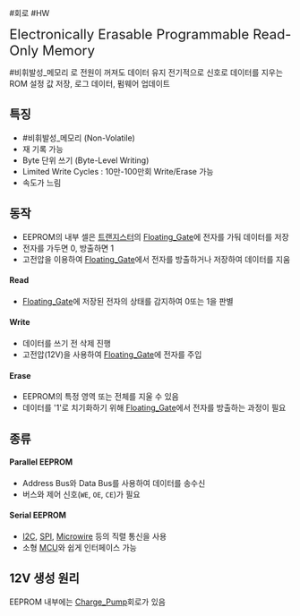 #회로 #HW

<span style="font-size: 24px;">Electronically Erasable Programmable Read-Only Memory</span>

#비휘발성_메모리 로 전원이 꺼져도 데이터 유지
전기적으로 신호로 데이터를 지우는 ROM
설정 값 저장, 로그 데이터, 펌웨어 업데이트

## 특징
- #비휘발성_메모리 (Non-Volatile)
- 재 기록 가능
- Byte 단위 쓰기 (Byte-Level Writing)
- Limited Write Cycles : 10만-100만회 Write/Erase 가능
- 속도가 느림

## 동작
- EEPROM의 내부 셀은 [트랜지스터](트랜지스터.md)의 [Floating_Gate](Floating_Gate.md)에 전자를 가둬 데이터를 저장
- 전자를 가두면 0, 방출하면 1
- 고전압을 이용하여 [Floating_Gate](Floating_Gate.md)에서 전자를 방출하거나 저장하여 데이터를 지움

#### Read
- [Floating_Gate](Floating_Gate.md)에 저장된 전자의 상태를 감지하여 0또는 1을 판별

#### Write
- 데이터를 쓰기 전 삭제 진행
- 고전압(12V)을 사용하여 [Floating_Gate](Floating_Gate.md)에 전자를 주입

#### Erase
- EEPROM의 특정 영역 또는 전체를 지울 수 있음
- 데이터를 '1'로 치기화하기 위해 [Floating_Gate](Floating_Gate.md)에서 전자를 방출하는 과정이 필요


## 종류
#### Parallel EEPROM
- Address Bus와 Data Bus를 사용하여 데이터를 송수신
- 버스와 제어 신호(`WE`, `OE`, `CE`)가 필요

#### Serial EEPROM
- [I2C](I2C.md), [SPI](SPI.md), [Microwire](Microwire.md) 등의 직렬 통신을 사용
- 소형 [MCU](MCU.md)와 쉽게 인터페이스 가능


## 12V 생성 원리
EEPROM 내부에는 [Charge_Pump](Charge_Pump.md)회로가 있음